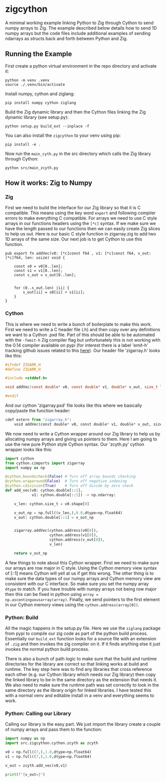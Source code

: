# zigcython
A minimal working example linking Python to Zig through Cython to send numpy arrays to Zig. The example described below details how to send 1D numpy arrays but the code files include additional examples of sending ndarrays as structs back and forth between Python and Zig.

## Running the Example
First create a python virtual environment in the repo directory and activate it:
```shell
python -m venv .venv
source ./.venv/bin/activate
```

Install numpy, cython and ziglang:
```shell
pip install numpy cython ziglang
```

Build the Zig dynamic library and then the Cython files linking the Zig dynamic library (see setup.py):
```shell
python setup.py build_ext --inplace -f
```

You can also install the `zigcython` to your venv using pip:
```shell
pip install -e .
```

Now run the `main_cyth.py` in the src directory which calls the Zig library through Cython:
```shell
python src/main_zcyth.py
```

## How it works: Zig to Numpy

### Zig
First we need to build the interface for our Zig library so that it is C compatible. This means using the key word `export` and following compiler errors to make everything C compatible. For arrays we need to use C style arrays in our functions headers using the `[*c]` syntax. If we make sure we have the length passed to our functions then we can easily create Zig slices to help us out. Here is our basic C style function in zigarray.zig to add two 1D arrays of the same size. Our next job is to get Cython to use this function.

```zig
pub export fn addVec(v0: [*c]const f64 , v1: [*c]const f64, v_out: [*c]f64, len: usize) void {

    const s0 = v0[0..len];
    const s1 = v1[0..len];
    const s_out = v_out[0..len];


    for (0..s_out.len) |ii| {
        s_out[ii] = s0[ii] + s1[ii];
    }
}
```

### Cython
This is where we need to write a bunch of boilerplate to make this work. First we need to write a C header file (.h) and then copy over any definitions we want to a Cython .pxd file. Part of this should be able to be automated with the `-femit-h` Zig compiler flag but unfortunately this is not working with the 0.14 compiler available on pypi (for interest there is a label 'emit-h' tracking github issues related to this [here](https://github.com/ziglang/zig/issues?q=state%3Aopen%20label%3A%22emit-h%22)). Our header file 'zigarray.h' looks like this:

```C
#ifndef ZIGARR_H
#define ZIGARR_H

#include <stddef.h>

void addVec(const double* v0, const double* v1, double* v_out, size_t len);

#endif
```

And our cython 'zigarray.pxd' file looks like this where we basically copy/paste the function header:

```python
cdef extern from "zigarray.h":
    void addVec(const double* v0, const double* v1, double* v_out, size_t len)

```

We now need to write a Cython wrapper around our Zig library to help us by allocating numpy arrays and giving us pointers to them. Here I am going to use the new pure Python style Cython syntax. Our 'zcyth.py' cython wrapper looks like this:

```python
import cython
from cython.cimports import zigarray
import numpy as np

@cython.boundscheck(False) # Turn off array bounds checking
@cython.wraparound(False)  # Turn off negative indexing
@cython.cdivision(True)    # Turn off divide by zero check
def add_vec(v0: cython.double[::1],
            v1: cython.double[::1]) -> np.ndarray:

    v_len: cython.size_t = v0.shape[0]

    v_out_np = np.full((v_len,),0.0,dtype=np.float64)
    v_out: cython.double[::1] = v_out_np


    zigarray.addVec(cython.address(v0[0]),
                    cython.address(v1[0]),
                    cython.address(v_out[0]),
                    v_len)

    return v_out_np
```

A few things to note about this Cython wrapper. First we need to make sure our arrays are row major in C style. Using the Cython memory view syntax of [::1] means Cython will yell at us if get this wrong. The other thing is to make sure the data types of our numpy arrays and Cython memory view are consistent with our C interface. So make sure you set the numpy array `dtype` to match. If you have trouble with numpy arrays not being row major then this can be fixed in python using `array = np.ascontinguousarray(array)`. Finally, we send pointers to the first element in our Cython memory views using the `cython.address(array[0])`.

### Python: Build
All the magic happens in the setup.py file. Here we use the `ziglang` package from pypi to compile our zig code as part of the python build process. Essentially our `build_ext` function looks for a source file with an extension of `.zig` and then invokes the zig compiler on it. If it finds anything else it just invokes the normal python build process.

There is also a bunch of path logic to make sure that the build and runtime directories for the library are correct so that linking works at build and runtime. The key step here was to find any libraries that cross reference each other (e.g. our Cython library which needs our Zig library) then copy the linked library to be in the same directory as the extension that needs it. We also need to make sure the runtime path was set correctly to look in the same directory as the library origin for linked libraries. I have tested this with a normal venv and editable install in a venv and everything seems to work.

### Python: Calling our Library
Calling our library is the easy part. We just import the library create a couple of numpy arrays and pass them to the function:

```python
import numpy as np
import src.zigcython.cython.zcyth as zcyth

v0 = np.full((7,),1.0,dtype=np.float64)
v1 = np.full((7,),1.0,dtype=np.float64)

v_out = zcyth.add_vec(v0,v1)

print(f"{v_out=}")

```




